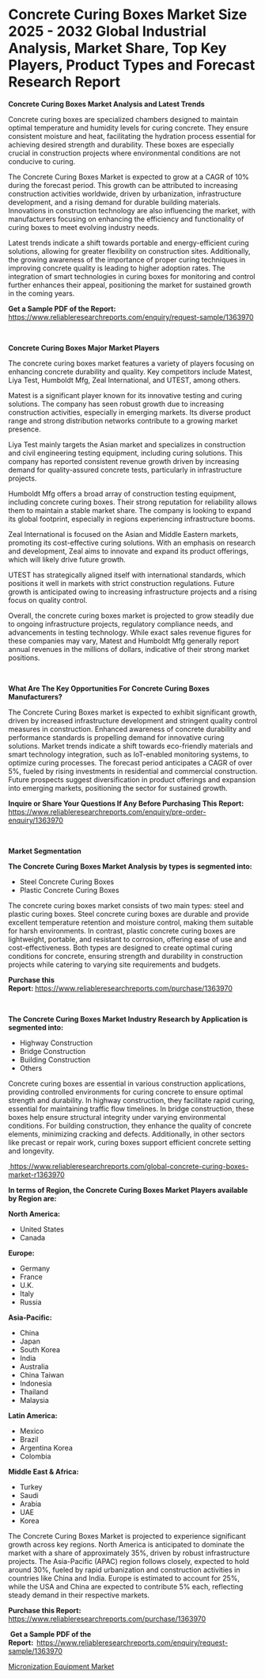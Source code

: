 <p><h1>Concrete Curing Boxes Market Size 2025 - 2032 Global Industrial Analysis, Market Share, Top Key Players, Product Types and Forecast Research Report</h1></p><p><strong>Concrete Curing Boxes Market Analysis and Latest Trends</strong></p>
<p><p>Concrete curing boxes are specialized chambers designed to maintain optimal temperature and humidity levels for curing concrete. They ensure consistent moisture and heat, facilitating the hydration process essential for achieving desired strength and durability. These boxes are especially crucial in construction projects where environmental conditions are not conducive to curing.</p><p>The Concrete Curing Boxes Market is expected to grow at a CAGR of 10% during the forecast period. This growth can be attributed to increasing construction activities worldwide, driven by urbanization, infrastructure development, and a rising demand for durable building materials. Innovations in construction technology are also influencing the market, with manufacturers focusing on enhancing the efficiency and functionality of curing boxes to meet evolving industry needs.</p><p>Latest trends indicate a shift towards portable and energy-efficient curing solutions, allowing for greater flexibility on construction sites. Additionally, the growing awareness of the importance of proper curing techniques in improving concrete quality is leading to higher adoption rates. The integration of smart technologies in curing boxes for monitoring and control further enhances their appeal, positioning the market for sustained growth in the coming years.</p></p>
<p><strong>Get a Sample PDF of the Report:&nbsp;</strong> <a href="https://www.reliableresearchreports.com/enquiry/request-sample/1363970?utm_campaign=3319&utm_medium=2&utm_source=Github&utm_content=ia&utm_term=10042025&utm_id=concrete-curing-boxes">https://www.reliableresearchreports.com/enquiry/request-sample/1363970</a></p>
<p>&nbsp;</p>
<p><strong>Concrete Curing Boxes Major Market Players</strong></p>
<p><p>The concrete curing boxes market features a variety of players focusing on enhancing concrete durability and quality. Key competitors include Matest, Liya Test, Humboldt Mfg, Zeal International, and UTEST, among others.</p><p>Matest is a significant player known for its innovative testing and curing solutions. The company has seen robust growth due to increasing construction activities, especially in emerging markets. Its diverse product range and strong distribution networks contribute to a growing market presence.</p><p>Liya Test mainly targets the Asian market and specializes in construction and civil engineering testing equipment, including curing solutions. This company has reported consistent revenue growth driven by increasing demand for quality-assured concrete tests, particularly in infrastructure projects.</p><p>Humboldt Mfg offers a broad array of construction testing equipment, including concrete curing boxes. Their strong reputation for reliability allows them to maintain a stable market share. The company is looking to expand its global footprint, especially in regions experiencing infrastructure booms.</p><p>Zeal International is focused on the Asian and Middle Eastern markets, promoting its cost-effective curing solutions. With an emphasis on research and development, Zeal aims to innovate and expand its product offerings, which will likely drive future growth.</p><p>UTEST has strategically aligned itself with international standards, which positions it well in markets with strict construction regulations. Future growth is anticipated owing to increasing infrastructure projects and a rising focus on quality control.</p><p>Overall, the concrete curing boxes market is projected to grow steadily due to ongoing infrastructure projects, regulatory compliance needs, and advancements in testing technology. While exact sales revenue figures for these companies may vary, Matest and Humboldt Mfg generally report annual revenues in the millions of dollars, indicative of their strong market positions.</p></p>
<p>&nbsp;</p>
<p><strong>What Are The Key Opportunities For Concrete Curing Boxes Manufacturers?</strong></p>
<p><p>The Concrete Curing Boxes market is expected to exhibit significant growth, driven by increased infrastructure development and stringent quality control measures in construction. Enhanced awareness of concrete durability and performance standards is propelling demand for innovative curing solutions. Market trends indicate a shift towards eco-friendly materials and smart technology integration, such as IoT-enabled monitoring systems, to optimize curing processes. The forecast period anticipates a CAGR of over 5%, fueled by rising investments in residential and commercial construction. Future prospects suggest diversification in product offerings and expansion into emerging markets, positioning the sector for sustained growth.</p></p>
<p><strong>Inquire or Share Your Questions If Any Before Purchasing This Report:</strong> <a href="https://www.reliableresearchreports.com/enquiry/pre-order-enquiry/1363970?utm_campaign=3319&utm_medium=2&utm_source=Github&utm_content=ia&utm_term=10042025&utm_id=concrete-curing-boxes">https://www.reliableresearchreports.com/enquiry/pre-order-enquiry/1363970</a></p>
<p>&nbsp;</p>
<p><strong>Market Segmentation</strong></p>
<p><strong>The Concrete Curing Boxes Market Analysis by types is segmented into:</strong></p>
<p><ul><li>Steel Concrete Curing Boxes</li><li>Plastic Concrete Curing Boxes</li></ul></p>
<p><p>The concrete curing boxes market consists of two main types: steel and plastic curing boxes. Steel concrete curing boxes are durable and provide excellent temperature retention and moisture control, making them suitable for harsh environments. In contrast, plastic concrete curing boxes are lightweight, portable, and resistant to corrosion, offering ease of use and cost-effectiveness. Both types are designed to create optimal curing conditions for concrete, ensuring strength and durability in construction projects while catering to varying site requirements and budgets.</p></p>
<p><strong>Purchase this Report:&nbsp;</strong><a href="https://www.reliableresearchreports.com/purchase/1363970?utm_campaign=3319&utm_medium=2&utm_source=Github&utm_content=ia&utm_term=10042025&utm_id=concrete-curing-boxes">https://www.reliableresearchreports.com/purchase/1363970</a></p>
<p>&nbsp;</p>
<p><strong>The Concrete Curing Boxes Market Industry Research by Application is segmented into:</strong></p>
<p><ul><li>Highway Construction</li><li>Bridge Construction</li><li>Building Construction</li><li>Others</li></ul></p>
<p><p>Concrete curing boxes are essential in various construction applications, providing controlled environments for curing concrete to ensure optimal strength and durability. In highway construction, they facilitate rapid curing, essential for maintaining traffic flow timelines. In bridge construction, these boxes help ensure structural integrity under varying environmental conditions. For building construction, they enhance the quality of concrete elements, minimizing cracking and defects. Additionally, in other sectors like precast or repair work, curing boxes support efficient concrete setting and longevity.</p></p>
<p><a href="https://www.reliableresearchreports.com/global-concrete-curing-boxes-market-r1363970?utm_campaign=3319&utm_medium=2&utm_source=Github&utm_content=ia&utm_term=10042025&utm_id=concrete-curing-boxes">&nbsp;https://www.reliableresearchreports.com/global-concrete-curing-boxes-market-r1363970</a></p>
<p><strong>In terms of Region, the Concrete Curing Boxes Market Players available by Region are:</strong></p>
<p>
    <p> <strong> North America: </strong>
        <ul>
            <li>United States</li>
            <li>Canada</li>
        </ul>
        </p> 
    <p> <strong> Europe: </strong>
        <ul>
            <li>Germany</li>
            <li>France</li>
            <li>U.K.</li>
            <li>Italy</li>
            <li>Russia</li>
        </ul>
        </p> 
    <p> <strong> Asia-Pacific: </strong>
        <ul>
            <li>China</li>
            <li>Japan</li>
            <li>South Korea</li>
            <li>India</li>
            <li>Australia</li>
            <li>China Taiwan</li>
            <li>Indonesia</li>
            <li>Thailand</li>
            <li>Malaysia</li>
        </ul>
        </p> 
    <p> <strong> Latin America: </strong>
        <ul>
            <li>Mexico</li>
            <li>Brazil</li>
            <li>Argentina Korea</li>
            <li>Colombia</li>
        </ul>
        </p> 
    <p> <strong> Middle East & Africa: </strong>
        <ul>
            <li>Turkey</li>
            <li>Saudi</li>
            <li>Arabia</li>
            <li>UAE</li>
            <li>Korea</li>
        </ul>
    </p>
    </p>
<p><p>The Concrete Curing Boxes Market is projected to experience significant growth across key regions. North America is anticipated to dominate the market with a share of approximately 35%, driven by robust infrastructure projects. The Asia-Pacific (APAC) region follows closely, expected to hold around 30%, fueled by rapid urbanization and construction activities in countries like China and India. Europe is estimated to account for 25%, while the USA and China are expected to contribute 5% each, reflecting steady demand in their respective markets.</p></p>
<p><strong>Purchase this Report: </strong><a href="https://www.reliableresearchreports.com/purchase/1363970?utm_campaign=3319&utm_medium=2&utm_source=Github&utm_content=ia&utm_term=10042025&utm_id=concrete-curing-boxes">https://www.reliableresearchreports.com/purchase/1363970</a></p>
<p>&nbsp;<strong>Get a Sample PDF of the Report:&nbsp;&nbsp;</strong><a href="https://www.reliableresearchreports.com/enquiry/request-sample/1363970?utm_campaign=3319&utm_medium=2&utm_source=Github&utm_content=ia&utm_term=10042025&utm_id=concrete-curing-boxes">https://www.reliableresearchreports.com/enquiry/request-sample/1363970</a></p>
<p><strong></strong></p>
<p><p><a href="https://github.com/steegwajma22/Market-Research-Report-List-1/blob/main/micronization-equipment-market.md?utm_campaign=3319&utm_medium=2&utm_source=Github&utm_content=ia&utm_term=10042025&utm_id=concrete-curing-boxes">Micronization Equipment Market</a></p></p>